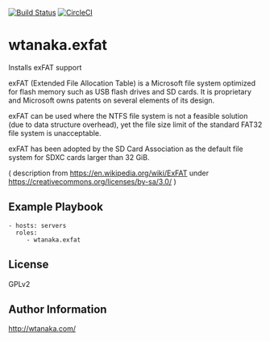 [![Build Status](https://travis-ci.org/wtanaka/ansible-role-exfat.svg?branch=master)](https://travis-ci.org/wtanaka/ansible-role-exfat)
[![CircleCI](https://circleci.com/gh/wtanaka/ansible-role-exfat.svg?style=svg)](https://circleci.com/gh/wtanaka/ansible-role-exfat)

wtanaka.exfat
=============

Installs exFAT support

exFAT (Extended File Allocation Table) is a Microsoft file system
optimized for flash memory such as USB flash drives and SD cards.
It is proprietary and Microsoft owns patents on several elements of
its design.

exFAT can be used where the NTFS file system is not a feasible
solution (due to data structure overhead), yet the file size limit of
the standard FAT32 file system is unacceptable.

exFAT has been adopted by the SD Card Association as the default file
system for SDXC cards larger than 32 GiB.

( description from https://en.wikipedia.org/wiki/ExFAT under
https://creativecommons.org/licenses/by-sa/3.0/ )

Example Playbook
----------------

    - hosts: servers
      roles:
         - wtanaka.exfat

License
-------

GPLv2

Author Information
------------------

http://wtanaka.com/
